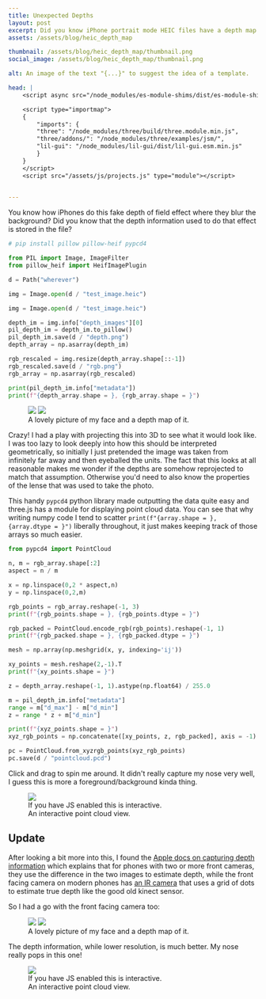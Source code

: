 ```yaml
---
title: Unexpected Depths
layout: post
excerpt: Did you know iPhone portrait mode HEIC files have a depth map in them?
assets: /assets/blog/heic_depth_map

thumbnail: /assets/blog/heic_depth_map/thumbnail.png
social_image: /assets/blog/heic_depth_map/thumbnail.png

alt: An image of the text "{...}" to suggest the idea of a template.

head: |
    <script async src="/node_modules/es-module-shims/dist/es-module-shims.js"></script>

    <script type="importmap">
    {
        "imports": {
        "three": "/node_modules/three/build/three.module.min.js",
        "three/addons/": "/node_modules/three/examples/jsm/",
        "lil-gui": "/node_modules/lil-gui/dist/lil-gui.esm.min.js"
        }
    }
    </script>
    <script src="/assets/js/projects.js" type="module"></script>
    

---
```


You know how iPhones do this fake depth of field effect where they blur the background? Did you know that the depth information used to do that effect is stored in the file?

```python
# pip install pillow pillow-heif pypcd4

from PIL import Image, ImageFilter
from pillow_heif import HeifImagePlugin

d = Path("wherever")

img = Image.open(d / "test_image.heic")

img = Image.open(d / "test_image.heic")

depth_im = img.info["depth_images"][0]
pil_depth_im = depth_im.to_pillow()
pil_depth_im.save(d / "depth.png")
depth_array = np.asarray(depth_im)

rgb_rescaled = img.resize(depth_array.shape[::-1])
rgb_rescaled.save(d / "rgb.png")
rgb_array = np.asarray(rgb_rescaled)

print(pil_depth_im.info["metadata"])
print(f"{depth_array.shape = }, {rgb_array.shape = }")
```

<figure class="two-wide">
<img src="{{page.assets}}/rear_stereo/rgb.png">
<img src="{{page.assets}}/rear_stereo/depth.png">
<figcaption> A lovely picture of my face and a depth map of it. </figcaption>
</figure>


Crazy! I had a play with projecting this into 3D to see what it would look like. I was too lazy to look deeply into how this should be interpreted geometrically, so initially I just pretended the image was taken from infinitely far away and then eyeballed the units. The fact that this looks at all reasonable makes me wonder if the depths are somehow reprojected to match that assumption. Otherwise you'd need to also know the properties of the lense that was used to take the photo.

This handy `pypcd4` python library made outputting the data quite easy and three.js has a module for displaying point cloud data. You can see that why writing numpy code I tend to scatter `print(f"{array.shape = }, {array.dtype = }")` liberally throughout, it just makes keeping track of those arrays so much easier.

```python
from pypcd4 import PointCloud

n, m = rgb_array.shape[:2]
aspect = n / m

x = np.linspace(0,2 * aspect,n)
y = np.linspace(0,2,m)

rgb_points = rgb_array.reshape(-1, 3)
print(f"{rgb_points.shape = }, {rgb_points.dtype = }")

rgb_packed = PointCloud.encode_rgb(rgb_points).reshape(-1, 1)
print(f"{rgb_packed.shape = }, {rgb_packed.dtype = }")

mesh = np.array(np.meshgrid(x, y, indexing='ij'))

xy_points = mesh.reshape(2,-1).T
print(f"{xy_points.shape = }")

z = depth_array.reshape(-1, 1).astype(np.float64) / 255.0

m = pil_depth_im.info["metadata"]
range = m["d_max"] - m["d_min"]
z = range * z + m["d_min"]

print(f"{xyz_points.shape = }")
xyz_rgb_points = np.concatenate([xy_points, z, rgb_packed], axis = -1)

pc = PointCloud.from_xyzrgb_points(xyz_rgb_points)
pc.save(d / "pointcloud.pcd")
```

Click and drag to spin me around. It didn't really capture my nose very well, I guess this is more a foreground/background kinda thing. 

<figure>
<img class="no-wc" src="{{page.assets}}/rear_stereo/point_cloud_preview.png">
<point-cloud-viewer model="/assets/blog/heic_depth_map/rear_stereo/pointcloud.pcd" camera = '{"type":"perspective","position":[-3.598,-0.4154,1.971],"rotation":[0.2078,-1.06,0.1819],"zoom":1,"target":[0,0,0]}'>
</point-cloud-viewer>
<figcaption class="no-wc">If you have JS enabled this is interactive.</figcaption>
<figcaption class="has-wc">An interactive point cloud view.</figcaption>
</figure>


<script type="module">
// import * as THREE from "three";
// import { OrbitControls } from "three/addons/controls/OrbitControls.js";
// import { DragControls } from "three/addons/controls/DragControls.js";
// import { PCDLoader } from 'three/addons/loaders/PCDLoader.js';
// import { GUI } from 'three/addons/libs/lil-gui.module.min.js';



// init('canvas-id-1', '{{page.assets}}/rear_stereo/pointcloud.pcd');
// init('canvas-id-2', '{{page.assets}}/front_facing/pointcloud.pcd');

// function init(canvas_id, url) {
//   let render, gui, orbitControls;
//   let canvas = document.getElementById(canvas_id);
//   const loader = new PCDLoader();
//   let scene = new THREE.Scene();
//   scene.add( new THREE.AxesHelper( 1 ) );

//     loader.load(url, function ( points ) {
//         points.geometry.center();
//         points.geometry.rotateZ( -Math.PI/2 );
//         points.name = 'depth_map';
//         scene.add( points );
//         points.material.color = new THREE.Color(0x999999);
//         points.material.size = 0.001
//         render();

//     } );

//   // --- Scene ---
//   const aspect = canvas.clientWidth / canvas.clientHeight;
//   let camera = new THREE.PerspectiveCamera( 30, aspect, 0.01, 40 );
//   camera.position.set( -2, 2, 3);
//   camera.lookAt(0, 0, 0);

//   // --- Renderer (use the existing canvas) ---
//   let renderer = new THREE.WebGLRenderer({ alpha: true, canvas: canvas, antialias: true });
//   renderer.setSize(canvas.clientWidth, canvas.clientHeight,);

//   render = () => renderer.render(scene, camera);

//   // --- OrbitControls ---
//   orbitControls = new OrbitControls(camera, renderer.domElement);
//   orbitControls.addEventListener( 'change', render);

//   const ambientLight = new THREE.AmbientLight(0xffffff, 0.7);
//   scene.add(ambientLight);

//   const dirLight = new THREE.DirectionalLight(0xffffff, 0.7);
//   dirLight.position.set(5, 5, 10);
//   scene.add(dirLight);

//   window.addEventListener('resize', onWindowResize, false);

//   function onWindowResize() {
//     camera.aspect = canvas.clientWidth / canvas.clientHeight;
//     camera.updateProjectionMatrix();
//     renderer.setSize(canvas.clientWidth, canvas.clientHeight);
//   }

// }
</script>

## Update

After looking a bit more into this, I found the [Apple docs on capturing depth information](https://developer.apple.com/documentation/avfoundation/capturing-photos-with-depth) which explains that for phones with two or more front cameras, they use the difference in the two images to estimate depth, while the front facing camera on modern phones has [an IR camera](https://developer.apple.com/documentation/avfoundation/avcapturedevice/devicetype-swift.struct/builtintruedepthcamera) that uses a grid of dots to estimate true depth like the good old kinect sensor.

So I had a go with the front facing camera too:

<figure class="two-wide">
<img src="{{page.assets}}/front_facing/rgb.png">
<img src="{{page.assets}}/front_facing/depth.png">
<figcaption> A lovely picture of my face and a depth map of it. </figcaption>
</figure>

The depth information, while lower resolution, is much better. My nose really pops in this one!

<figure>
<img class="no-wc" src="{{page.assets}}/front_facing/point_cloud_preview.png">
<point-cloud-viewer model="/assets/blog/heic_depth_map/front_facing/pointcloud.pcd" camera = '{"type":"perspective","position":[-3.682,0.3606,1.82],"rotation":[-0.1955,-1.104,-0.1751],"zoom":1,"target":[0,0,0]}'>
</point-cloud-viewer>
<figcaption class="no-wc">If you have JS enabled this is interactive.</figcaption>
<figcaption class="has-wc">An interactive point cloud view.</figcaption>
</figure>